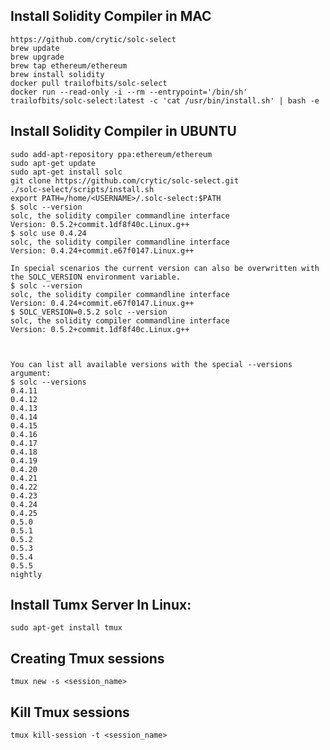 ## Install Solidity Compiler in MAC
    https://github.com/crytic/solc-select
    brew update
    brew upgrade
    brew tap ethereum/ethereum
    brew install solidity
    docker pull trailofbits/solc-select
    docker run --read-only -i --rm --entrypoint='/bin/sh' trailofbits/solc-select:latest -c 'cat /usr/bin/install.sh' | bash -e


## Install Solidity Compiler in UBUNTU
    sudo add-apt-repository ppa:ethereum/ethereum
    sudo apt-get update
    sudo apt-get install solc
    git clone https://github.com/crytic/solc-select.git
    ./solc-select/scripts/install.sh
    export PATH=/home/<USERNAME>/.solc-select:$PATH
    $ solc --version
    solc, the solidity compiler commandline interface
    Version: 0.5.2+commit.1df8f40c.Linux.g++
    $ solc use 0.4.24
    solc, the solidity compiler commandline interface
    Version: 0.4.24+commit.e67f0147.Linux.g++

    In special scenarios the current version can also be overwritten with the SOLC_VERSION environment variable.
    $ solc --version
    solc, the solidity compiler commandline interface
    Version: 0.4.24+commit.e67f0147.Linux.g++
    $ SOLC_VERSION=0.5.2 solc --version
    solc, the solidity compiler commandline interface
    Version: 0.5.2+commit.1df8f40c.Linux.g++

   

    You can list all available versions with the special --versions argument:
    $ solc --versions
    0.4.11
    0.4.12
    0.4.13
    0.4.14
    0.4.15
    0.4.16
    0.4.17
    0.4.18
    0.4.19
    0.4.20
    0.4.21
    0.4.22
    0.4.23
    0.4.24
    0.4.25
    0.5.0
    0.5.1
    0.5.2
    0.5.3
    0.5.4
    0.5.5
    nightly


## Install Tumx Server In Linux:
    sudo apt-get install tmux

## Creating Tmux sessions
    tmux new -s <session_name>

## Kill Tmux sessions
    tmux kill-session -t <session_name>

